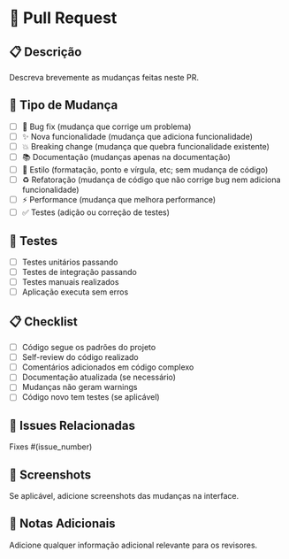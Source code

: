 # 📝 Pull Request

## 📋 Descrição

Descreva brevemente as mudanças feitas neste PR.

## 🔄 Tipo de Mudança

- [ ] 🐛 Bug fix (mudança que corrige um problema)
- [ ] ✨ Nova funcionalidade (mudança que adiciona funcionalidade)
- [ ] 💥 Breaking change (mudança que quebra funcionalidade existente)
- [ ] 📚 Documentação (mudanças apenas na documentação)
- [ ] 🎨 Estilo (formatação, ponto e vírgula, etc; sem mudança de código)
- [ ] ♻️ Refatoração (mudança de código que não corrige bug nem adiciona funcionalidade)
- [ ] ⚡ Performance (mudança que melhora performance)
- [ ] ✅ Testes (adição ou correção de testes)

## 🧪 Testes

- [ ] Testes unitários passando
- [ ] Testes de integração passando
- [ ] Testes manuais realizados
- [ ] Aplicação executa sem erros

## 📋 Checklist

- [ ] Código segue os padrões do projeto
- [ ] Self-review do código realizado
- [ ] Comentários adicionados em código complexo
- [ ] Documentação atualizada (se necessário)
- [ ] Mudanças não geram warnings
- [ ] Código novo tem testes (se aplicável)

## 🔗 Issues Relacionadas

Fixes #(issue_number)

## 📸 Screenshots

Se aplicável, adicione screenshots das mudanças na interface.

## 📝 Notas Adicionais

Adicione qualquer informação adicional relevante para os revisores.
